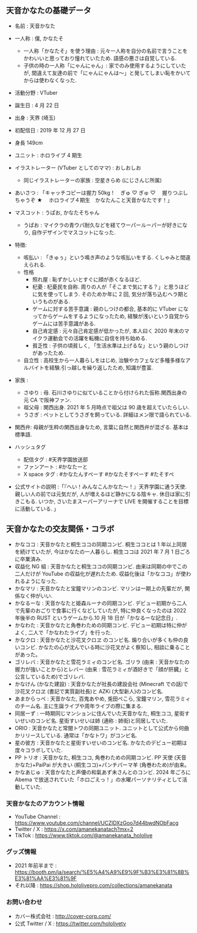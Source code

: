 ## 天音かなたの基礎データ

- 名前 : 天音かなた
- 一人称 : 僕, かなたそ
  - 一人称「かなたそ」を使う理由 : 元々一人称を自分の名前で言うことをかわいいと思っており憧れていたため. 語感の悪さは自覚している.
  - 子供の時の一人称「にゃんにゃん」: 家でのみ使用するようにしていたが, 間違えて友達の前で「にゃんにゃんは～」と発してしまい恥をかいてからは使わなくなった.
- 活動分野 : VTuber
- 誕生日 : 4 月 22 日
- 出身 : 天界 (埼玉)
- 初配信日 : 2019 年 12 月 27 日
- 身長 149cm
- ユニット : ホロライブ 4 期生
- イラストレーター (VTuber としてのママ) : おしおしお
  - 同じイラストレーターの家族 : 空星きらめ (にじさんじ所属)
- あいさつ : 「キャッチコピーは握力 50kg！　ぎゅ ♡ ぎゅ ♡ 　握りつぶしちゃうぞ ★ 　ホロライブ４期生　かなたんこと天音かなたです！」
- マスコット : うぱお, かなたそちゃん
  - うぱお : マイクラの青ウパ耐久などを経てウーパールーパーが好きになり, 自作デザインでマスコットになった.
- 特徴:

  - 咳払い : 「きゅぅ」という鳴き声のような咳払いをする. くしゃみと間違えられる.
  - 性格
    - 照れ屋 : 恥ずかしいとすぐに顔が赤くなるほど.
    - 杞憂 : 杞憂民を自称. 周りの人が「そこまで気にする？」と思うほどに気を使ってしまう. そのためか年に 2 回, 気分が落ち込むヘラ期というものがある.
    - ゲームに対する苦手意識 : 親のしつけの都合, 基本的に VTuber になってからゲームをするようになったため, 経験が浅いという自覚からゲームには苦手意識がある.
    - 自己肯定感 : 元々自己肯定感が低かったが, 本人曰く 2020 年末のマイクラ運動会での活躍を転機に自信を持ち始める.
    - 貧乏性 : 子供の頃貧しく, 「生活水準は上げるな」という親のしつけがあったため.
  - 自立性 : 高校生から一人暮らしをはじめ, 治験やカフェなど多種多様なアルバイトを経験.引っ越しを繰り返したため, 知識が豊富.

- 家族 :
  - さゆり : 母. 石川さゆりに似ていることから付けられた仮称.関西出身の元 CA で阪神ファン.
  - 祖父母 : 関西出身. 2021 年 5 月時点で祖父は 90 歳を超えていたらしい.
  - うさぎ : ペットとしてうさぎを飼っている. 詳細はメン限で語られている.
- 関西弁: 母親が生粋の関西出身なため, 言葉に自然と関西弁が混ざる. 基本は標準語.
- ハッシュタグ
  - 配信タグ : #天界学園放送部
  - ファンアート : #かなたーと
  - X space タグ : #かなたんすぺーす #かなたそすぺーす #たそすぺ
- 公式サイトの説明 :「『へい！みんなこんかなた～！』天界学園に通う天使. 親しい人の前では元気だが, 人が増えるほど静かになる陰キャ. 休日は家に引きこもる. いつか, さいたまスーパーアリーナで LIVE を開催することを目標に活動している. 」

## 天音かなたの交友関係・コラボ

- かなココ : 天音かなたと桐生ココの同期コンビ. 桐生ココとは 1 年以上同居を続けていたが, 今はかなたの一人暮らし. 桐生ココは 2021 年 7 月 1 日ごろに卒業済み.
- 収益化 NG 組 : 天音かなたと桐生ココの同期コンビ. 由来は同期の中でこの二人だけが YouTube の収益化が遅れたため. 収益化後は「かなココ」が使われるようになった.
- かなマリ : 天音かなたと宝鐘マリンのコンビ. マリンは一期上の先輩だが, 関係なく仲がいい.
- かなるーな : 天音かなたと姫森ルーナの同期コンビ. デビュー初期から二人で先輩のおごりで食事に行くなどしていたが, 特に仲良くなったのは 2022 年後半の RUST というゲームから.10 月 18 日が「かなるーな記念日」.
- かなわた : 天音かなたと角巻わための同期コンビ. デビュー初期は特に仲がよく, 二人で「かなわたライブ」を行った.
- かなクロ : 天音かなたと沙花叉クロヱ のコンビ名. 煽り合いが多くも仲の良いコンビ. かなたの心が沈んでいる時に沙花叉がよく察知し, 相談に乗ることがあった。
- ゴリレバ : 天音かなたと雪花ラミィのコンビ名. ゴリラ (由来 : 天音かなたの握力が強いことから)とレバー (由来 : 雪花ラミィが酒好きで「顔が肝臓」と公言しているため)でゴリレバ.
- かなけん (かなた建設) : 天音かなたが社長の建設会社 (Minecraft での話)で沙花叉クロヱ (書記で実質副社長)と AZKi (大型新人)のコンビ名.
- あまからっぺ : 天音かなた, 百鬼あやめ, 兎田ぺこら, 宝鐘マリン, 雪花ラミィのチーム名. 主に生誕ライブや周年ライブの際に集まる.
- 同居ーず : 一時期同じマンションに住んでいた天音かなた, 桐生ココ, 星街すいせいのコンビ名. 星街すいせいは姉 (通称 : 姉街)と同居していた.
- ORIO : 天音かなたと常闇トワの同期ユニット. ユニットとして公式から何曲かリリースしている. 通常は「かなトワ」がコンビ名.
- 星の彼方 : 天音かなたと星街すいせいのコンビ名. かなたのデビュー初期は度々コラボしていた.
- PP トリオ : 天音かなた, 桐生ココ, 角巻わための同期コンビ. PP 天使 (天音かなた)+PaiPai が大きい (桐生ココ)+パンチパーマ羊 (角巻わため)が由来。
- かなあじゅ : 天音かなたと声優の和氣あず未さんとのコンビ. 2024 年ごろに Abema で放送されていた「ホロごえっ！」の水曜パーソナリティとして活動していた.

### 天音かなたのアカウント情報

- YouTube Channel : https://www.youtube.com/channel/UCZlDXzGoo7d44bwdNObFacg
- Twitter / X : https://x.com/amanekanatach?mx=2
- TikTok : https://www.tiktok.com/@amanekanata_hololive

### グッズ情報

- 2021 年前半まで : https://booth.pm/ja/search/%E5%A4%A9%E9%9F%B3%E3%81%8B%E3%81%AA%E3%81%9F
- それ以降 : https://shop.hololivepro.com/collections/amanekanata

### お問い合わせ

- カバー株式会社 : http://cover-corp.com/
- 公式 Twitter / X : https://twitter.com/hololivetv
